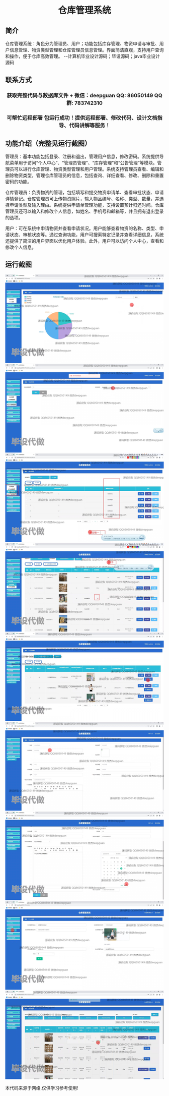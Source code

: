 <p><h1 align="center">仓库管理系统</h1></p>

## 简介
仓库管理系统：角色分为管理员、用户；功能包括库存管理、物资申请与审批、用户信息管理、物资类型管理和仓库管理员信息管理。界面简洁直观，支持用户查询和操作，便于仓库高效管理。    --计算机毕业设计源码；毕设源码；java毕业设计源码


## 联系方式
<p><h3 align="center">获取完整代码与数据库文件 + 微信：deepguan QQ: 86050149 QQ群: 783742310</h3></p>
<p><h3 align="center">可帮忙远程部署 包运行成功！提供远程部署、修改代码、设计文档指导、代码讲解等服务！</h3></p>

## 功能介绍（完整见运行截图）
管理员：基本功能包括登录、注册和退出，管理用户信息，修改密码。系统提供导航菜单用于访问“个人中心”、“管理员管理”、“库存管理”和“公告管理”等模块。管理员可以进行仓库管理、物资类型管理和用户管理。系统支持管理员查看、编辑和删除物资类型，管理仓库管理员的信息，包括查询、详细查看、修改、删除和重置密码的功能。

仓库管理员：负责物资的管理，包括填写和提交物资申请单、查看审批状态、申请详情登记。仓库管理员可上传物资照片，输入物品编号、名称、类型、数量，并选择申请类型及输入理由。系统提供申请单管理功能，支持设置预计归还时间。仓库管理员还可以输入和修改个人信息，如姓名、手机号和邮箱等，并且拥有退出登录的选项。

用户：可在系统中申请物资并查看申请状况。用户能够查看物资的名称、类型、申请状态、审核状态等。通过查询功能，用户可搜索特定记录并查看详细信息，系统还提供了简洁的用户界面以优化用户体验。此外，用户可以访问个人中心，查看和修改个人信息。


## 运行截图
![](img/001.jpg)
![](img/002.jpg)
![](img/003.jpg)
![](img/004.jpg)
![](img/005.jpg)
![](img/006.jpg)
![](img/007.jpg)
![](img/008.jpg)
![](img/009.jpg)

<p>本代码来源于网络,仅供学习参考使用!</p>
